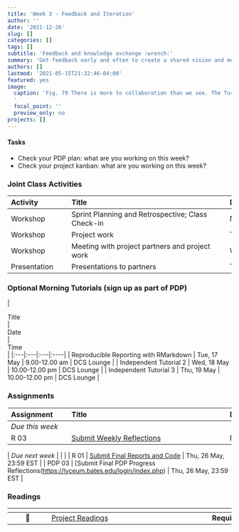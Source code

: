 ```yaml
---
title: 'Week 3 - Feedback and Iteration'
author: ''
date: '2021-12-26'
slug: []
categories: []
tags: []
subtitle: 'Feedback and knowledge exchange :wrench:'
summary: 'Get feedback early and often to create a shared vision and meet partner needs'
authors: []
lastmod: '2021-05-15T21:32:46-04:00'
featured: yes
image:
  caption: 'Fig. 79 There is more to collaboration than we see. The Turing Way project illustration by Scriberia. Used under a CC-BY 4.0 licence. DOI: 10.5281/zenodo.3332807. Weblink: https://the-turing-way.netlify.app/_images/collaboration.jpg
  '
  focal_point: ''
  preview_only: no
projects: []
---
```


#### Tasks

- Check your PDP plan: what are you working on this week?
- Check your project kanban: what are you working on this week?

### Joint Class Activities

| <div style="width:120px;text-align:left">Activity</div> | <div style="width:340px;text-align:left">Title</div> | <div style="width:200px;text-align:left">Date</div> |
|:---|:---|:---|
| Workshop | Sprint Planning and Retrospective; Class Check-in | Mon, 16 May |
| Workshop | Project work | Tue, 17 May |
| Workshop | Meeting with project partners and project work  | Wed, 18 May |
| Presentation | Presentations to partners | Thu, 19 May |


### Optional Morning Tutorials (sign up as part of PDP)

 | <div style="width:300px;text-align:left">Title</div> | <div style="width:200px;text-align:left">Date</div> |  <div style="width:120px;text-align:left">Time </div> |
|:---|:---|:---|:----|
| Reproducible Reporting with RMarkdown | Tue, 17 May | 9.00-12.00 am | DCS Lounge |
| Independent Tutorial 2 | Wed, 18 May | 10.00-12.00 pm | DCS Lounge |
| Independent Tutorial 3 | Thu, 19 May | 10.00-12.00 pm |  DCS Lounge |

### Assignments

| <div style="width:120px;text-align:left">Assignment</div> | <div style="width:340px;text-align:left">Title</div> | <div style="width:200px;text-align:left">Due</div> |
|:---|:---|:---|
| *Due this week* | | |
| R 03 | [Submit Weekly Reflections](https://lyceum.bates.edu/login/index.php) | Fri, 20 May, 23:59 EST |

| *Due next week* | | |
| R 01 | [Submit Final Reports and Code](https://lyceum.bates.edu/login/index.php) | Thu, 26 May, 23:59 EST |
| PDP 03 | [Submit Final PDP Progress Reflections(https://lyceum.bates.edu/login/index.php) | Thu, 26 May, 23:59 EST |


### Readings

| <div style="width:75px"></div>  | <div style="width:280px"></div>  |  <div style="width:200px"></div> |
|:---:|:---|:---:|
| :page_facing_up: | [Project Readings](/#projects) | **Required** |
